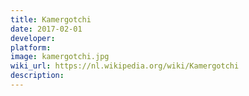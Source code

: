 ```yaml
---
title: Kamergotchi
date: 2017-02-01
developer: 
platform: 
image: kamergotchi.jpg
wiki_url: https://nl.wikipedia.org/wiki/Kamergotchi
description: 
---
```

